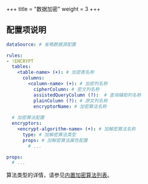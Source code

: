 +++
title = "数据加密"
weight = 3
+++

## 配置项说明

```yaml
dataSource: # 省略数据源配置

rules:
- !ENCRYPT
  tables:
    <table-name> (+): # 加密表名称
      columns:
        <column-name> (+): # 加密列名称
          cipherColumn: # 密文列名称
          assistedQueryColumn (?):  # 查询辅助列名称
          plainColumn (?): # 原文列名称
          encryptorName: # 加密算法名称
  
  # 加密算法配置
  encryptors:
    <encrypt-algorithm-name> (+): # 加解密算法名称
      type: # 加解密算法类型
      props: # 加解密算法属性配置
        # ...

props:
  # ...
```

算法类型的详情，请参见[内置加密算法列表](/cn/user-manual/shardingsphere-jdbc/configuration/built-in-algorithm/encrypt)。
